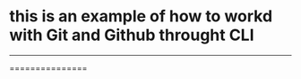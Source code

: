 this is an example of how to workd with Git and Github throught CLI
===============
----------
===============

